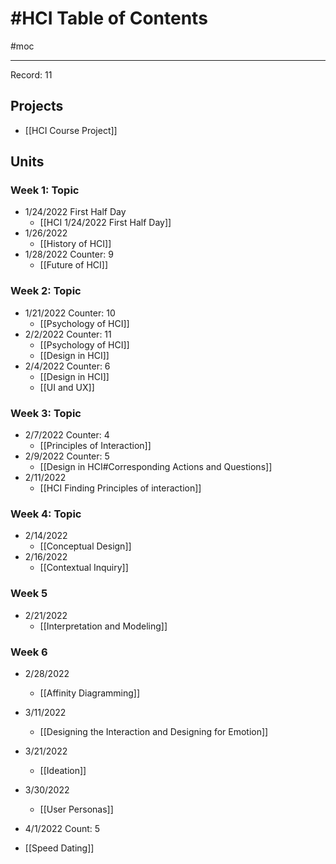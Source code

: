 # #HCI Table of Contents
#moc 

---

Record: 11

## Projects
- [[HCI Course Project]]

## Units
### Week 1: Topic
- 1/24/2022 First Half Day
	- [[HCI 1/24/2022 First Half Day]]
- 1/26/2022
	- [[History of HCI]]
- 1/28/2022 Counter: 9
	- [[Future of HCI]]

### Week 2: Topic
- 1/21/2022 Counter: 10
	- [[Psychology of HCI]]
- 2/2/2022 Counter: 11
	- [[Psychology of HCI]]
	- [[Design in HCI]]
- 2/4/2022 Counter: 6
	- [[Design in HCI]]
	- [[UI and UX]]

### Week 3: Topic
- 2/7/2022 Counter: 4
	- [[Principles of Interaction]]
- 2/9/2022 Counter: 5
	- [[Design in HCI#Corresponding Actions and Questions]]
- 2/11/2022
	- [[HCI Finding Principles of interaction]]

### Week 4: Topic
- 2/14/2022
	- [[Conceptual Design]]
- 2/16/2022
	- [[Contextual Inquiry]]

### Week 5
- 2/21/2022
	- [[Interpretation and Modeling]]


### Week 6
- 2/28/2022
	- [[Affinity Diagramming]]

- 3/11/2022
	- [[Designing the Interaction and Designing for Emotion]]


- 3/21/2022
	- [[Ideation]]

- 3/30/2022
	- [[User Personas]]

- 4/1/2022 Count: 5
- [[Speed Dating]]